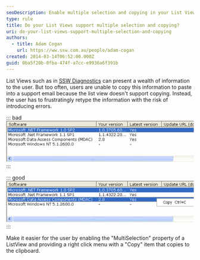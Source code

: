 ```yaml
---
seoDescription: Enable multiple selection and copying in your List Views to simplify user interaction and reduce errors.
type: rule
title: Do your List Views support multiple selection and copying?
uri: do-your-list-views-support-multiple-selection-and-copying
authors:
  - title: Adam Cogan
    url: https://ww.ssw.com.au/people/adam-cogan
created: 2014-03-14T06:52:00.000Z
guid: 0ba5f20b-0fba-474f-a7cc-e9936a6f391b
---
```


List Views such as in [SSW Diagnostics](https://ww.ssw.com.au/ssw/Diagnostics/) can present a wealth of information to the user. But too often, users are unable to copy this information to paste into a support email because the list view doesn't support copying. Instead, the user has to frustratingly retype the information with the risk of introducing errors.

<!--endintro-->

::: bad
![Figure: Bad example - List view with only single selection and no copying](listview_bad.png)
:::

::: good
![Figure: Good example - List view with multiple selection and copying](listview_good.png)
:::

Make it easier for the user by enabling the "MultiSelection" property of a ListView and providing a right click menu with a "Copy" item that copies to the clipboard.
